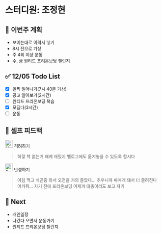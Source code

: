 # 스터디원: 조정현

## 🚀 이번주 계획

- 보이는대로 이력서 넣기
- 8시 전으로 기상
- 주 4회 이상 운동
- 수, 금 원티드 프리온보딩 챌린지

## ✅ 12/05 Todo List

- [x] 일찍 일어나기(7시 40분 기상)
- [x] 공고 알아보기(2시간)
- [ ] 원티드 프리온보딩 복습
- [x] 모딥다(3시간)
- [ ] 운동

## 🎉 셀프 피드백

<img src="https://raw.githubusercontent.com/Tarikul-Islam-Anik/Animated-Fluent-Emojis/master/Emojis/Smilies/Hugging%20Face.png" alt="Hugging Face" width="25" height="25"> 격려하기</img>

> 허헣 책 읽는거 왜케 재밌지 벨로그에도 옮겨놓을 수 있도록 합시다

<img src="https://raw.githubusercontent.com/Tarikul-Islam-Anik/Animated-Fluent-Emojis/master/Emojis/Smilies/Face%20with%20Monocle.png" alt="Face with Monocle" width="25" height="25"> 반성하기</img>

> 아침 먹고 식곤증 와서 오전을 거의 졸았다...
> 추우니까 싸매게 돼서 더 졸려진다 어카쥐...
> 자기 전에 프리온보딩 어제꺼 대충이라도 보고 자기

## 🌱 Next

- 개인일정
- 나갔다 오면서 운동가기
- 원티드 프리온보딩 챌린지
